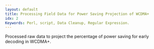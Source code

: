 ```yaml
---
layout: default
title: Processing Field Data for Power Saving Projection of WCDMA+
idx: 2
Keywords: Perl, script, Data Cleanup, Regular Expression.
---
```


<p>Processed raw data to project the percentage of power saving for early decoding in WCDMA+.</p>
